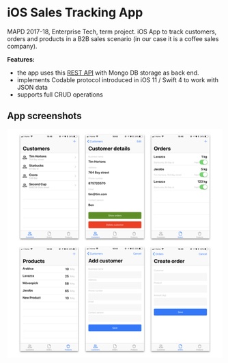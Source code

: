 # iOS Sales Tracking App

MAPD 2017-18, Enterprise Tech, term project. iOS App to track customers, orders and products in a B2B sales scenario (in our case it is a coffee sales company). 

**Features:**
* the app uses this [REST API](https://github.com/deepstereo/mapd-project1-rest-api) with Mongo DB storage as back end.
* implements Codable protocol introduced in iOS 11 / Swift 4 to work with JSON data
* supports full CRUD operations

## App screenshots

![Screenshots](screenshots.png "Screenshots")
